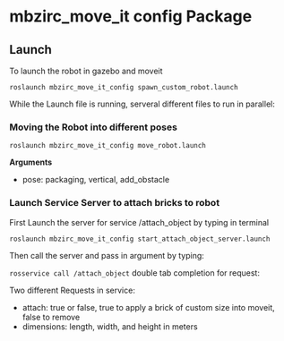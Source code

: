 # mbzirc_move_it config Package   
    
## Launch   

To launch the robot in gazebo and moveit    

`roslaunch mbzirc_move_it_config spawn_custom_robot.launch`   
    
While the Launch file is running, serveral different files to run in parallel:      
        
### Moving the Robot into different poses   

`roslaunch mbzirc_move_it_config move_robot.launch`      

**Arguments**   

* pose: packaging, vertical, add_obstacle   

### Launch Service Server to attach bricks to robot   
First Launch the server for service /attach_object by typing in terminal        

`roslaunch mbzirc_move_it_config start_attach_object_server.launch`   

Then call the server and pass in argument by typing:        

`rosservice call /attach_object` double tab completion for request:     

Two different Requests in service:      

* attach: true or false, true to apply a brick of custom size into moveit, false to remove    
* dimensions: length, width, and height in meters   
